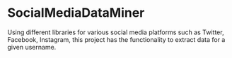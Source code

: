 # SocialMediaDataMiner
Using different libraries for various social media platforms such as Twitter, Facebook, Instagram, this project has the functionality to extract data for a given username.
